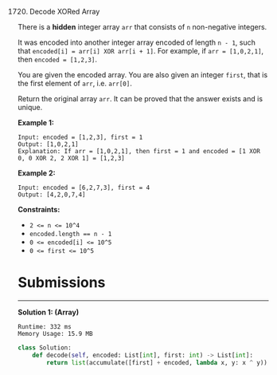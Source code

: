 1720. Decode XORed Array

There is a **hidden** integer array `arr` that consists of `n` non-negative integers.

It was encoded into another integer array encoded of length `n - 1`, such that `encoded[i] = arr[i] XOR arr[i + 1]`. For example, if `arr = [1,0,2,1]`, then `encoded = [1,2,3]`.

You are given the encoded array. You are also given an integer `first`, that is the first element of `arr`, i.e. `arr[0]`.

Return the original array `arr`. It can be proved that the answer exists and is unique.

 

**Example 1:**
```
Input: encoded = [1,2,3], first = 1
Output: [1,0,2,1]
Explanation: If arr = [1,0,2,1], then first = 1 and encoded = [1 XOR 0, 0 XOR 2, 2 XOR 1] = [1,2,3]
```

**Example 2:**
```
Input: encoded = [6,2,7,3], first = 4
Output: [4,2,0,7,4]
```

**Constraints:**

* `2 <= n <= 10^4`
* `encoded.length == n - 1`
* `0 <= encoded[i] <= 10^5`
* `0 <= first <= 10^5`

# Submissions
---
**Solution 1: (Array)**
```
Runtime: 332 ms
Memory Usage: 15.9 MB
```
```python
class Solution:
    def decode(self, encoded: List[int], first: int) -> List[int]:
        return list(accumulate([first] + encoded, lambda x, y: x ^ y))
```